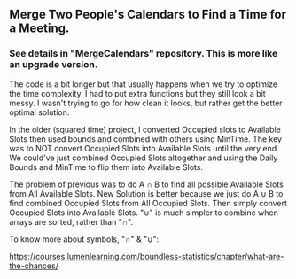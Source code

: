 ## Merge Two People's Calendars to Find a Time for a Meeting.

### See details in "MergeCalendars" repository. This is more like an upgrade version.

The code is a bit longer but that usually happens when we try to optimize the time complexity.
I had to put extra functions but they still look a bit messy. I wasn't trying to go for how clean it looks,
but rather get the better optimal solution.

In the older (squared time) project, I converted Occupied slots to Available Slots then used bounds
and combined with others using MinTime. The key was to NOT convert Occupied Slots into Available Slots
until the very end. We could've just combined Occupied Slots altogether and using the Daily Bounds and MinTime
to flip them into Available Slots.

The problem of previous was to do A ∩ B to find all possible Available Slots from All Available Slots.
New Solution is better because we just do A ∪ B to find combined Occupied Slots from All Occupied Slots.
Then simply convert Occupied Slots into Available Slots. "∪" is much simpler to combine when arrays are sorted,
rather than "∩".

To know more about symbols, "∩" & "∪":

https://courses.lumenlearning.com/boundless-statistics/chapter/what-are-the-chances/